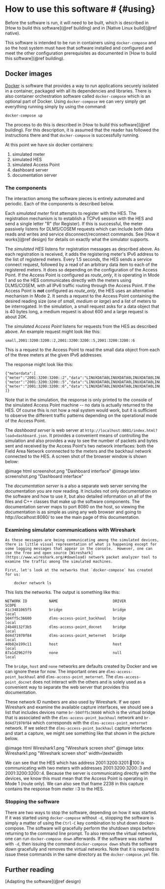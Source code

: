 # How to use this software # {#using}

Before the software is run, it will need to be built, which is described in [How to build this software](@ref building) and in [Native Linux build](@ref native).

This software is intended to be run in containers using `docker-compose` and so the host system must have that software installed and configured and meet the other configuration prerequisites as documented in [How to build this software](@ref building).

## Docker images ##
[Docker](https://docs.docker.com/) is software that provides a way to run applications securely isolated in a container, packaged with all its dependencies and libraries.  There is also container orchestration software called `docker-compose` which is an optional part of Docker.  Using `docker-compose` we can very simply get everything running simply by using the command:

    docker-compose up 

The process to do this is described in [How to build this software](@ref building).  For this description, it is assumed that the reader has followed the instructions there and that `docker-compose` is successfully running. 

At this point we have six docker containers:
 
 1. simulated meter
 2. simulated HES 
 3. simulated Access Point
 4. dashboard server
 5. documentation server

### The components
The interaction among the software pieces is entirely automated and periodic.  Each of the components is described below.

Each *simulated meter* first attempts to register with the HES.  The registration mechanism is to establish a TCPv6 session with the HES and send a single letter "R" (for Register).  If this is successful, the meter passively listens for DLMS/COSEM requests which can include both data reads and writes and service disconnect/reconnect commands.  See [How it works](@ref design) for details on exactly what the simulator supports.

The *simulated HES* listens for registration messages as described above.  As each registration is received, it adds the registering meter's IPv6 address to the list of registered meters.  Every 1.5 seconds, the HES sends a service connect request, followed by a read of an arbitrary data item to each of the registered meters.  It does so depending on the configuration of the Access Point.  If the Access Point is configured as *route_only*, it is operating in Mode 1 and so the HES communicates directly with the meters using DLMS/COSEM, with all IPv6 traffic routing through the Access Point.  If the Access Point is **not** configured as *route_only*, the HES uses an alternative mechanism in Mode 2.  It sends a request to the Access Point containing the desired reading size (one of *small*, *medium* or *large*) and a list of meters to be interrogated.  In the simulation, a small request asks for a data object that is 40 bytes long, a medium request is about 600 and a large request is about 20K.  

The *simulated Access Point* listens for requests from the HES as described above.  An example request might look like this:

    small,2001:3200:3200::2,2001:3200:3200::5,2001:3200:3200::6

This is a request to the Access Point to read the small data object from each of the three meters at the given IPv6 addresses.

The response might look like this:

    {"meterdata":[
    {"meter":"2001:3200:3200::2","data":"LINUXDATA0LINUXDATA0LINUXDATA0LINUXDATA0"},
    {"meter":"2001:3200:3200::5","data":"LINUXDATA0LINUXDATA0LINUXDATA0LINUXDATA0"},
    {"meter":"2001:3200:3200::6","data":"LINUXDATA0LINUXDATA0LINUXDATA0LINUXDATA0"}
    ]}

Note that in the simulation, the response is only printed to the console of the simulated Access Point machine -- no data is actually returned to the HES.  Of course this is not how a real system would work, but it is sufficient to observe the different traffic patterns depending on the operational mode of the Access Point.

The *dashboard server* is web server at `http://localhost:8081/index.html?load=dashboard.json`.  It provides a convenient means of controlling the simulation and also provides a way to see the number of packets and bytes sent and received by the Access Point's two network interfaces: both the Field Area Network connnected to the meters and the backhaul network connected to the HES.  A screen shot of the browser window is shown below:

@image html screenshot.png "Dashboard interface"
@image latex screenshot.png "Dashboard interface"

The *documentation server* is a also a separate web server serving the documentation you are now reading.  It includes not only documentation on the software and how to use it, but also detailed information on all of the files and C++ classes that make up the software components.  The documentation server maps to port 8080 on the host, so viewing the documentation is as simple as using any web browser and going to http://localhost:8080/ to see the main page of this documentation.

### Examining simulator communications with Wireshark
    As these messages are being communicating among the simulated devices, there is little visual representation of what is happening except for some logging messages that appear in the console.  However, one can use the free and open source [Wireshark](https://www.wireshark.org/#download) network packet analyzer tool to examine the traffic among the simulated machines.  

    First, let's look at the networks that `docker-compose` has created for us:

        docker network ls

This lists the networks.  The output is something like this:

    NETWORK ID          NAME                         DRIVER              SCOPE
    41c3481065f5        bridge                       bridge              local
    504ff5c36600        dlms-access-point_backhaul   bridge              local
    24b40132f3b5        dlms-access-point_docnet     bridge              local
    0d4d71970f84        dlms-access-point_meternet   bridge              local
    40b82e199c11        host                         host                local
    87a1d2962ff9        none                         null                local

The `bridge`, `host` and `none` networks are defaults created by Docker and we can ignore these for now.  The important ones are `dlms-access-point_backhaul` and `dlms-access-point_meternet`.  The `dlms-access-point_docnet` does not interact with the others and is solely used as a convenient way to separate the web server that provides this documentation.

These network ID numbers are also used by Wireshark.  If we open Wireshark and examine the available capture interfaces, we should see a list that includes devices name `br-504ff5c36600` which is the virtual bridge that is associated with the `dlms-access-point_backhaul` network and `br-0d4d71970f84` which corresponds with the `dlms-access-point_meternet` network.  If we select the `dlms-access-point_backhaul` capture interfaces and start a capture, we might see something like that shown in the picture below.

@image html Wireshark1.png "Wireshark screen shot"
@image latex Wireshark1.png "Wireshark screen shot" width=\textwidth

We can see that the HES which has address 2001:3200:3201::100:100 is communicating with two meters with addresses 2001:3200:3200::3 and 2001:3200:3200::4.  Because the server is communicating directly with the devices, we know this must mean that the Access Point is operating in Mode 1 (route only).  We can also see that frame 2238 in this capture contains the response from meter ::3 to the HES. 


### Stopping the software
There are two ways to stop the software, depending on how it was started.  If it was started using `docker-compose` without `-d`, stopping the software is simply a matter of using the `Ctrl-C` key combination to shut down docker-compose.  The software will gracefully perform the shutdown steps before returning to the command line prompt.  To also remove the virtual networks, one can run `docker-compose down` afterwards.  If the software was started with `-d`, then issuing the command `docker-compose down` shuts the software down gracefully and removes the virtual networks.  Note that it is required to issue these commands in the same directory as the `docker-compose.yml` file.

## Further reading

[Adapting the software](@ref design)

